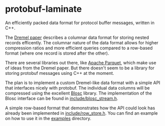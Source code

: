 # protobuf-laminate

An efficiently packed data format for protocol buffer messages, written in C++.

The [Dremel paper](https://static.googleusercontent.com/media/research.google.com/en//pubs/archive/36632.pdf)
describes a columnar data format for storing nested records efficently.
The columnar nature of the data format allows for higher compression ratios and
more efficient queries compared to a row-based format (where one record is stored after the other).

There are several libraries out there, like [Apache Parquet](https://github.com/apache/parquet-mr),
which make use of ideas from the Dremel paper.
But there doesn't seem to be a library for storing protobuf messages using C++ at the moment.

The plan is to implement a custom Dremel-like data format with a simple API that interfaces nicely with protobuf.
The individual data columns will be compressed using the excellent [Blosc](http://www.blosc.org/) library.
The implementation of the Blosc interface can be found in [include/blosc_stream.h](include/blosc_stream.h).

A simple row-based format that demonstrates how the API could look has already been implemented in [include/row_store.h](include/row_store.h).
You can find an example on how to use it in the [examples](examples/) directory.
